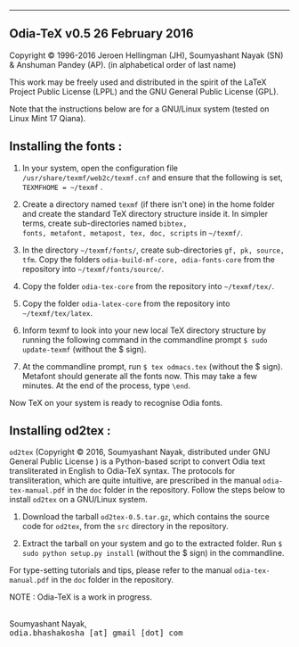 ----------------------------------------------------------------------------------
Odia-TeX v0.5                                                     26 February 2016
----------------------------------------------------------------------------------

Copyright &copy; 1996-2016 Jeroen Hellingman (JH), Soumyashant Nayak (SN) 
& Anshuman Pandey (AP). 
(in alphabetical order of last name)

This work may be freely used and distributed in the spirit of the LaTeX 
Project Public License (LPPL) and the GNU General Public License (GPL).

Note that the instructions below are for a GNU/Linux system (tested on
Linux Mint 17 Qiana). 

Installing the fonts :
----------------------- 

1. In your system, open the configuration file 
<code>/usr/share/texmf/web2c/texmf.cnf</code> and ensure that the following is 
set, <code>TEXMFHOME = ~/texmf</code> .

2. Create a directory named <code>texmf</code> (if there isn't one) in the home 
folder and create the standard TeX directory structure inside it. In simpler terms,
create sub-directories named <code>bibtex, fonts, metafont, metapost, tex, doc, 
scripts</code> in <code>~/texmf/</code>.

3. In the directory <code>~/texmf/fonts/</code>, create sub-directories <code>gf, 
pk, source, tfm</code>. Copy the folders <code>odia-build-mf-core, odia-fonts-core</code> 
from the repository into <code>~/texmf/fonts/source/</code>.

4. Copy the folder <code>odia-tex-core</code> from the repository into
<code>~/texmf/tex/</code>. 

5. Copy the folder <code>odia-latex-core</code> from the repository into 
<code>~/texmf/tex/latex</code>.

6. Inform texmf to look into your new local TeX directory structure by 
running the following command in the commandline prompt <code>$ sudo update-texmf</code>
(without the $ sign).

7. At the commandline prompt, run <code>$ tex odmacs.tex</code> (without the $ sign). 
Metafont should generate all the fonts now. This may take a few minutes. At the end of 
the process, type <code>\end</code>.

Now TeX on your system is ready to recognise Odia fonts.


Installing od2tex :
-------------------

<code>od2tex</code> (Copyright &copy; 2016, Soumyashant Nayak, distributed under GNU General Public License )
is a Python-based script to convert Odia text transliterated in English to Odia-TeX syntax. The protocols
 for transliteration, which are quite intuitive, are prescribed in the manual <code>odia-tex-manual.pdf</code> 
in the <code>doc</code> folder in the repository. Follow the steps below to install <code>od2tex</code> on 
a GNU/Linux system.

1. Download the tarball <code>od2tex-0.5.tar.gz</code>, which contains the source code for <code>od2tex</code>, from the <code>src</code> 
directory in the repository.

2. Extract the tarball on your system and go to the extracted folder. Run <code>$ sudo python setup.py install</code>
(without the $ sign) in the commandline. 


For type-setting tutorials and tips, please refer to the manual <code>odia-tex-manual.pdf</code> in the 
<code>doc</code> folder in the repository.

NOTE : Odia-TeX is a work in progress.<br /><br /> 

Soumyashant Nayak,<br />
<tt>odia.bhashakosha [at] gmail [dot] com </tt>

